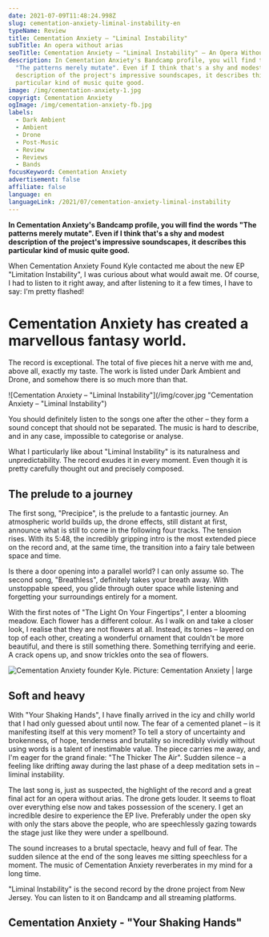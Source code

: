 ```yaml
---
date: 2021-07-09T11:48:24.998Z
slug: cementation-anxiety-liminal-instability-en
typeName: Review
title: Cementation Anxiety – "Liminal Instability"
subTitle: An opera without arias
seoTitle: Cementation Anxiety – "Liminal Instability" – An Opera Without Arias
description: In Cementation Anxiety's Bandcamp profile, you will find the words
  "The patterns merely mutate". Even if I think that's a shy and modest
  description of the project's impressive soundscapes, it describes this
  particular kind of music quite good.
image: /img/cementation-anxiety-1.jpg
copyrigt: Cementation Anxiety
ogImage: /img/cementation-anxiety-fb.jpg
labels:
  - Dark Ambient
  - Ambient
  - Drone
  - Post-Music
  - Review
  - Reviews
  - Bands
focusKeyword: Cementation Anxiety
advertisement: false
affiliate: false
language: en
languageLink: /2021/07/cementation-anxiety-liminal-instability
---
```

**In Cementation Anxiety's Bandcamp profile, you will find the words "The patterns merely mutate". Even if I think that's a shy and modest description of the project's impressive soundscapes, it describes this particular kind of music quite good.**

When Cementation Anxiety Found Kyle contacted me about the new EP "Limitation Instability", I was curious about what would await me. Of course, I had to listen to it right away, and after listening to it a few times, I have to say: I'm pretty flashed!

# Cementation Anxiety has created a marvellous fantasy world.

The record is exceptional. The total of five pieces hit a nerve with me and, above all, exactly my taste. The work is listed under Dark Ambient and Drone, and somehow there is so much more than that.

![Cementation Anxiety – "Liminal Instability"](/img/cover.jpg "Cementation Anxiety – \"Liminal Instability\")

You should definitely listen to the songs one after the other – they form a sound concept that should not be separated. The music is hard to describe, and in any case, impossible to categorise or analyse.

What I particularly like about "Liminal Instability" is its naturalness and unpredictability. The record exudes it in every moment. Even though it is pretty carefully thought out and precisely composed.

## The prelude to a journey

The first song, "Precipice", is the prelude to a fantastic journey. An atmospheric world builds up, the drone effects, still distant at first, announce what is still to come in the following four tracks. The tension rises. With its 5:48, the incredibly gripping intro is the most extended piece on the record and, at the same time, the transition into a fairy tale between space and time.

Is there a door opening into a parallel world? I can only assume so. The second song, "Breathless", definitely takes your breath away. With unstoppable speed, you glide through outer space while listening and forgetting your surroundings entirely for a moment.

With the first notes of "The Light On Your Fingertips", I enter a blooming meadow. Each flower has a different colour. As I walk on and take a closer look, I realise that they are not flowers at all. Instead, its tones – layered on top of each other, creating a wonderful ornament that couldn't be more beautiful, and there is still something there. Something terrifying and eerie. A crack opens up, and snow trickles onto the sea of flowers.

![Cementation Anxiety founder Kyle. Picture: Cementation Anxiety | large](/img/cementation-anxiety-2.jpg "Cementation Anxiety Gründer Kyle. Picture: Cementation Anxiety")

## Soft and heavy

With "Your Shaking Hands", I have finally arrived in the icy and chilly world that I had only guessed about until now. The fear of a cemented planet – is it manifesting itself at this very moment? To tell a story of uncertainty and brokenness, of hope, tenderness and brutality so incredibly vividly without using words is a talent of inestimable value. The piece carries me away, and I'm eager for the grand finale: "The Thicker The Air". Sudden silence – a feeling like drifting away during the last phase of a deep meditation sets in – liminal instability.

The last song is, just as suspected, the highlight of the record and a great final act for an opera without arias. The drone gets louder. It seems to float over everything else now and takes possession of the scenery. I get an incredible desire to experience the EP live. Preferably under the open sky with only the stars above the people, who are speechlessly gazing towards the stage just like they were under a spellbound.

The sound increases to a brutal spectacle, heavy and full of fear. The sudden silence at the end of the song leaves me sitting speechless for a moment. The music of Cementation Anxiety reverberates in my mind for a long time.

"Liminal Instability" is the second record by the drone project from New Jersey. You can listen to it on Bandcamp and all streaming platforms.

## Cementation Anxiety - "Your Shaking Hands"

<YouTube id="bKU43K4WU0c" />
